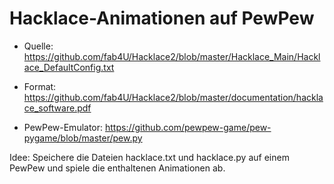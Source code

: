 # Hacklace-Animationen auf PewPew

* Quelle: https://github.com/fab4U/Hacklace2/blob/master/Hacklace_Main/Hacklace_DefaultConfig.txt

* Format: https://github.com/fab4U/Hacklace2/blob/master/documentation/hacklace_software.pdf

* PewPew-Emulator: https://github.com/pewpew-game/pew-pygame/blob/master/pew.py

Idee: Speichere die Dateien hacklace.txt und hacklace.py auf einem PewPew und spiele die enthaltenen Animationen ab.
